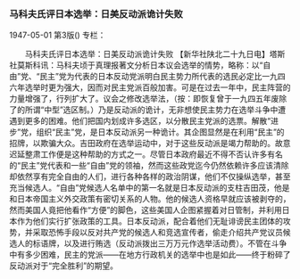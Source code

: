 ### 马科夫氏评日本选举：日美反动派诡计失败

1947-05-01
第3版()
专栏：

　　马科夫氏评日本选举：日美反动派诡计失败
    【新华社陕北二十九日电】塔斯社莫斯科讯：马科夫顷于真理报著文分析日本议会选举的情势，略称：以“自由”党、“民主”党为代表的日本反动党派明白民主势力所代表的选民必定比一九四六年选举时更为强大，因而对民主党派百般加害。可是在过去一年中，民主阵营的力量增强了，行列扩大了。议会之修改选举法，（按：即恢复曾于一九四五年废除了的所谓“中型”选区制。）乃是反动派的诡计，无非想使民主势力在选举斗争中遭遇到更多的困难。他们把国内划成许多选区，以分散民主党派的选票。解散“进步”党，组织“民主”党，是日本反动派另一种诡计。其企图显然是在利用“民主”的招牌，以欺骗大众。吉田政府在选举运动中，对于这些反动派是竭力帮助的。故意迟延整肃工作便是这种帮助的方式之一。尽管日本政府最近不得不否认许多有名的“民主”党代表和一些“自由”党的领袖，然而这些政党迄今仍然依赖许多应该清除却依然享有完全自由的人们，进行各种各样的政治阴谋，他们不仅操纵选举，甚至充当候选人。“自由”党候选人名单中的第一名就是日本反动派的支柱吉田茂，他是和日本帝国主义外交政策有密切关系的人物。他的候选人资格早就应该被剥夺的，然而美国人竟把他看作“方便”的脚色，这些美国人企图紧握着对日管制，并利用日本作为他们实行扩张政策的工具。日本反动派，配合着他们无耻诽谤民主团体的攻势，并采取恐怖手段以反对共产党的候选人和竞选宣传者，偷走介绍共产党议员候选人的标语牌，以及进行贿选（反动派拨出三万万元作选举活动费）。不管在斗争中有多少困难，民主的党派——在地方行政机关的选举中也是如此——终于粉碎了反动派对于“完全胜利”的期望。
